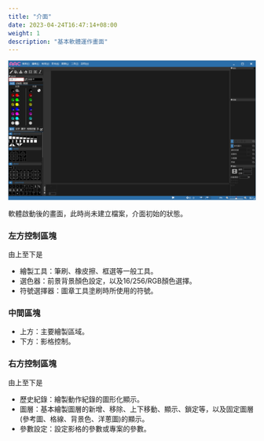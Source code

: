 ```yaml
---
title: "介面"
date: 2023-04-24T16:47:14+08:00
weight: 1
description: "基本軟體運作畫面"
---
```


![Imageeee1](/images/basic/ui0.png?classes=shadow&width=30vw "1.8版")

軟體啟動後的畫面，此時尚未建立檔案，介面初始的狀態。

### 左方控制區塊
由上至下是
- 繪製工具：筆刷、橡皮擦、框選等一般工具。
- 選色器：前景背景顏色設定，以及16/256/RGB顏色選擇。
- 符號選擇器：圖章工具塗刷時所使用的符號。

### 中間區塊
- 上方：主要繪製區域。
- 下方：影格控制。

### 右方控制區塊
由上至下是
- 歷史紀錄：繪製動作紀錄的圖形化顯示。
- 圖層：基本繪製圖層的新增、移除、上下移動、顯示、鎖定等，以及固定圖層(參考圖、格線、背景色、洋蔥圖)的顯示。
- 參數設定：設定影格的參數或專案的參數。